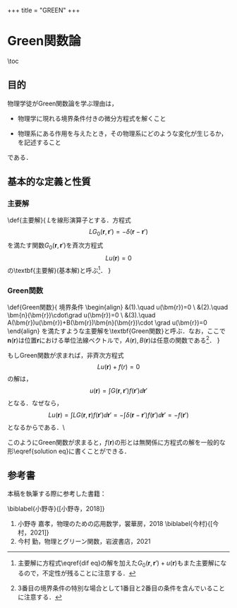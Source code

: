 +++
title = "GREEN"
+++

# Green関数論

\toc

## 目的

物理学徒がGreen関数論を学ぶ理由は，

* 物理学に現れる境界条件付きの微分方程式を解くこと

* 物理系にある作用を与えたとき，その物理系にどのような変化が生じるか，を記述すること

である．

## 基本的な定義と性質

### 主要解

\def{主要解}{
    $L$を線形演算子とする．方程式
    $$
    LG_0(\bm{r},\bm{r}')=-\delta(\bm{r}-\bm{r}')
    $$
    を満たす関数$G_0(\bm{r},\bm{r}')$を斉次方程式
    $$\label{dif eq}
    Lu(\bm{r})=0
    $$
    の\textbf{主要解}(基本解)と呼ぶ[^1]．
}

[^1]: 主要解に方程式\eqref{dif eq}の解を加えた$G_0(\bm{r},\bm{r}')+u(\bm{r})$もまた主要解になるので，不定性が残ることに注意する．

### Green関数

\def{Green関数}{
    境界条件
    \begin{align}
    &(1).\quad u(\bm{r})=0
    \\
    &(2).\quad \bm{n}(\bm{r})\cdot\grad u(\bm{r})=0
    \\
    &(3).\quad A(\bm{r})u(\bm{r})+B(\bm{r})\bm{n}(\bm{r})\cdot \grad u(\bm{r})=0
    \end{align}
    を満たすような主要解を\textbf{Green関数}と呼ぶ．なお，ここで$\bm{n}(\bm{r})$は位置$\bm{r}$における単位法線ベクトルで，$A(\bm{r}),B(\bm{r})$は任意の関数である[^2]．
}

[^2]: 3番目の境界条件の特別な場合として1番目と2番目の条件を含んでいることに注意する．


もしGreen関数が求まれば，非斉次方程式
$$
Lu(\bm{r})+f(r)=0
$$
の解は，
$$\label{solution eq}
u(\bm{r})=\int G(\bm{r},\bm{r}')f(\bm{r}')\dd{\bm{r}'}
$$
となる．なぜなら，
$$
Lu(\bm{r})=\int LG(\bm{r},\bm{r})f(\bm{r}')\dd{\bm{r}'}=-\int \delta(\bm{r}-\bm{r}')f(\bm{r}')\dd{\bm{r}'}=-f(\bm{r}')
$$
となるからである．\\

このようにGreen関数が求まると，$f(\bm{r})$の形とは無関係に方程式の解を一般的な形\eqref{solution eq}に書くことができる．


















## 参考書

本稿を執筆する際に参考した書籍：

\biblabel{小野寺}{[小野寺，2018]}
1. 小野寺 嘉孝，物理のための応用数学，裳華房，2018
\biblabel{今村}{[今村，2021]}
2. 今村 勤，物理とグリーン関数，岩波書店，2021